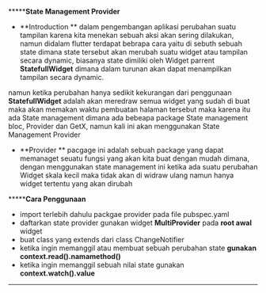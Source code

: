 *******************************State Management Provider**************************

* **Introduction ** dalam pengembangan aplikasi perubahan suatu tampilan karena kita menekan sebuah aksi akan sering dilakukan, namun didalam flutter terdapat bebrapa cara yaitu di sebuth sebuah state dimana state tersebut akan merubah suatu widget atau tampilan secara dynamic, biasanya state dimiliki oleh Widget parrent **StatefullWidget** dimana dalam turunan akan dapat menampilkan tampilan secara dynamic.

namun ketika perubahan hanya sedikit kekurangan dari penggunaan **StatefullWidget** adalah akan meredraw semua widget yang sudah di buat maka akan memakan waktu pembuatan halaman tersebut maka karena itu ada State management dimana ada bebeapa package State management bloc, Provider dan GetX, namun kali ini akan menggunakan State Management Provider


* **Provider ** pacgage ini adalah sebuah package yang dapat memanaget seuatu fungsi yang akan kita buat dengan mudah dimana, dengan menggunakan state management ini ketika ada suatu perubahan Widget skala kecil maka tidak akan di widraw ulang namun hanya widget tertentu yang akan dirubah


*******************************Cara Penggunaan**************************

- import terlebih dahulu packgae provider pada file pubspec.yaml
- daftarkan state provider gunakan widget **MultiProvider** pada **root awal** widget
- buat class yang extends dari class ChangeNotifier
- ketika ingin memanggil atau membuat sebuah perubahan state **gunakan context.read<namaClass>().namamethod()**
- ketika ingin memanggil sebuah nilai state gunakan **context.watch<namaclass>().value**



--------------------------------------------------------------------
